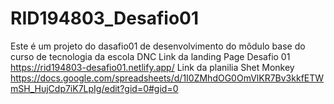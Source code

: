 # RID194803_Desafio01
Este é um projeto do dasafio01 de desenvolvimento do môdulo base do curso de tecnologia da escola DNC
Link da landing Page Desafio 01 https://rid194803-desafio01.netlify.app/
Link da planilia Shet Monkey https://docs.google.com/spreadsheets/d/1I0ZMhdOG0OmVlKR7Bv3kkfETWmSH_HujCdp7iK7LpIg/edit?gid=0#gid=0
